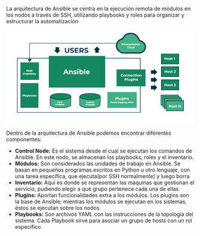 La arquitectura de Ansible se centra en la ejecución remota de módulos en los nodos a través de SSH, utilizando playbooks y roles para organizar y estructurar la automatización

![Arquitectura](/img/arquitectura.png)

Dentro de la arquitectura de Ansible podemos encontrar diferentes componentes:

- **Control Node:** Es el sistema desde el cual se ejecutan los comandos de Ansible. En este nodo, se almacenan los playbooks, roles y el inventario.
- **Módulos:** Son considerados las unidades de trabajo en Ansible. Se basan en pequeños programas escritos en Python u otro lenguaje, con una tarea específica, que ejecuta(por SSH normalmente) y luego borra
- **Inventario:** Aquí es donde se representan las máquinas que gestionan el servicio, pudiendo elegir a qué grupo pertenece cada una de ellas.
- **Plugins:** Aportan funcionalidades extra a los módulos. Los plugins son la base de Ansible; mientras los módulos se ejecutan en los sistemas, éstos se ejecutan sobre los nodos.
- **Playbooks:** Son archivos YAML con las instrucciones de la topología del sistema. Cada Playbook sirve para asociar un grupo de hosts con un rol específico
